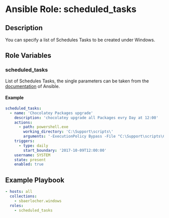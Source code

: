 # Ansible Role: scheduled_tasks

## Description

You can specify a list of Schedules Tasks to be created under Windows.

## Role Variables

### scheduled_tasks

List of Schedules Tasks, the single parameters can be taken from the [documentation](https://docs.ansible.com/ansible/latest/modules/win_scheduled_task_module.html) of Ansible.

#### Example

```yml
scheduled_tasks:
  - name: 'Chocolatey Packages upgrade'
    description: 'chocolatey upgrade all Packages evry Day at 12:00'
    actions:
      - path: powershell.exe
        working_directory: 'C:\Support\scripts\'
        arguments: '-ExecutionPolicy Bypass -File "C:\Support\scripts\Choco-Update.ps1"'
    triggers:
      - type: daily
        start_boundary: '2017-10-09T12:00:00'
    username: SYSTEM
    state: present
    enabled: true
```

## Example Playbook

```yml
- hosts: all
  collections:
    - sbaerlocher.windows
  roles:
    - scheduled_tasks
```
